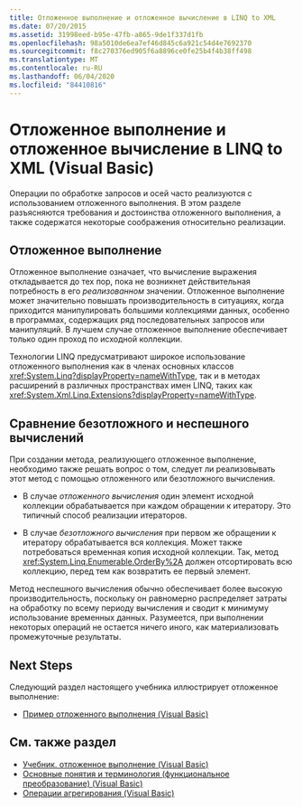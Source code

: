 ```yaml
---
title: Отложенное выполнение и отложенное вычисление в LINQ to XML
ms.date: 07/20/2015
ms.assetid: 31998eed-b95e-47fb-a865-9de1f337d1fb
ms.openlocfilehash: 98a5010de6ea7ef46d845c6a921c54d4e7692370
ms.sourcegitcommit: f8c270376ed905f6a8896ce0fe25b4f4b38ff498
ms.translationtype: MT
ms.contentlocale: ru-RU
ms.lasthandoff: 06/04/2020
ms.locfileid: "84410816"
---
```

# <a name="deferred-execution-and-lazy-evaluation-in-linq-to-xml-visual-basic"></a>Отложенное выполнение и отложенное вычисление в LINQ to XML (Visual Basic)
Операции по обработке запросов и осей часто реализуются с использованием отложенного выполнения. В этом разделе разъясняются требования и достоинства отложенного выполнения, а также содержатся некоторые соображения относительно реализации.  
  
## <a name="deferred-execution"></a>Отложенное выполнение  
 Отложенное выполнение означает, что вычисление выражения откладывается до тех пор, пока не возникнет действительная потребность в его *реализованном* значении. Отложенное выполнение может значительно повышать производительность в ситуациях, когда приходится манипулировать большими коллекциями данных, особенно в программах, содержащих ряд последовательных запросов или манипуляций. В лучшем случае отложенное выполнение обеспечивает только один проход по исходной коллекции.  
  
 Технологии LINQ предусматривают широкое использование отложенного выполнения как в членах основных классов <xref:System.Linq?displayProperty=nameWithType>, так и в методах расширений в различных пространствах имен LINQ, таких как <xref:System.Xml.Linq.Extensions?displayProperty=nameWithType>.  
  
## <a name="eager-vs-lazy-evaluation"></a>Сравнение безотложного и неспешного вычислений  
 При создании метода, реализующего отложенное выполнение, необходимо также решать вопрос о том, следует ли реализовывать этот метод с помощью отложенного или безотложного вычисления.  
  
- В случае *отложенного вычисления* один элемент исходной коллекции обрабатывается при каждом обращении к итератору. Это типичный способ реализации итераторов.  
  
- В случае *безотложного вычисления* при первом же обращении к итератору обрабатывается вся коллекция. Может также потребоваться временная копия исходной коллекции. Так, метод <xref:System.Linq.Enumerable.OrderBy%2A> должен отсортировать всю коллекцию, перед тем как возвратить ее первый элемент.  
  
 Метод неспешного вычисления обычно обеспечивает более высокую производительность, поскольку он равномерно распределяет затраты на обработку по всему периоду вычисления и сводит к минимуму использование временных данных. Разумеется, при выполнении некоторых операций не остается ничего иного, как материализовать промежуточные результаты.  
  
## <a name="next-steps"></a>Next Steps  
 Следующий раздел настоящего учебника иллюстрирует отложенное выполнение:  
  
- [Пример отложенного выполнения (Visual Basic)](deferred-execution-example.md)  
  
## <a name="see-also"></a>См. также раздел

- [Учебник. отложенное выполнение (Visual Basic)](tutorial-deferred-execution.md)
- [Основные понятия и терминология (функциональное преобразование) (Visual Basic)](concepts-and-terminology-functional-transformation.md)
- [Операции агрегирования (Visual Basic)](aggregation-operations.md)
